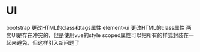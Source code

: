 # UI

bootstrap 更改HTML的class和tags属性
element-ui 更改HTML的class属性
两套UI是存在冲突的，但是使用vue的style scoped属性可以把所有的样式封装在一起来避免，但这样引入新问题了